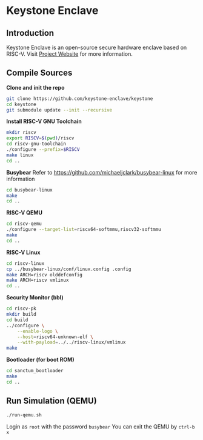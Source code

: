 # Keystone Enclave
## Introduction

Keystone Enclave is an open-source secure hardware enclave based on RISC-V.
Visit [Project Website](https://keystone-enclave.org) for more information.

## Compile Sources

**Clone and init the repo**
```bash
git clone https://github.com/keystone-enclave/keystone
cd keystone
git submodule update --init --recursive
```

**Install RISC-V GNU Toolchain**
```bash
mkdir riscv
export RISCV=$(pwd)/riscv
cd riscv-gnu-toolchain
./configure --prefix=$RISCV
make linux
cd ..
```

**Busybear**
Refer to https://github.com/michaeljclark/busybear-linux for more information
```bash
cd busybear-linux
make
cd ..
```

**RISC-V QEMU**
```bash
cd riscv-qemu
./configure --target-list=riscv64-softmmu,riscv32-softmmu
make
cd ..
```
**RISC-V Linux**
```bash
cd riscv-linux
cp ../busybear-linux/conf/linux.config .config
make ARCH=riscv olddefconfig
make ARCH=riscv vmlinux
cd ..
```
**Security Monitor (bbl)**
```bash
cd riscv-pk
mkdir build
cd build
../configure \
    --enable-logo \
    --host=riscv64-unknown-elf \
    --with-payload=../../riscv-linux/vmlinux
make
```

**Bootloader (for boot ROM)**
```bash
cd sanctum_bootloader
make 
cd ..
```

## Run Simulation (QEMU)

```bash
./run-qemu.sh
```
Login as `root` with the password `busybear`
You can exit the QEMU by `ctrl-b x`

